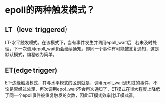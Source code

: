 # epoll的两种触发模式？

## LT（level triggered）
LT-水平触发模式。在该模式下，当有事件发生并调用epoll_wait后，若未及时处理，下一次调用epoll_wait仍会继续通知。即同一个事件有可能被重复通知，这是默认模式，编程较为简单。

## ET(edge trigger)
ET-边缘触发模式，其与水平模式的区别就是，调用epoll_wait通知过的事件，不论是否经过处理，再次调用epoll_wait不会再次通知了，ET模式在很大程度上降低了同一个epoll事件被重复触发的次数，因此ET模式效率比LT模式高。
